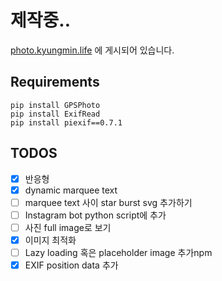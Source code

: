 # 제작중..

[photo.kyungmin.life](https://photo.kyungmin.life) 에 게시되어 있습니다.

## Requirements

    pip install GPSPhoto
    pip install ExifRead
    pip install piexif==0.7.1

## TODOS

- [x] 반응형
- [x] dynamic marquee text
- [ ] marquee text 사이 star burst svg 추가하기
- [ ] Instagram bot python script에 추가
- [ ] 사진 full image로 보기
- [x] 이미지 최적화
- [ ] Lazy loading 혹은 placeholder image 추가npm 
- [x] EXIF position data 추가